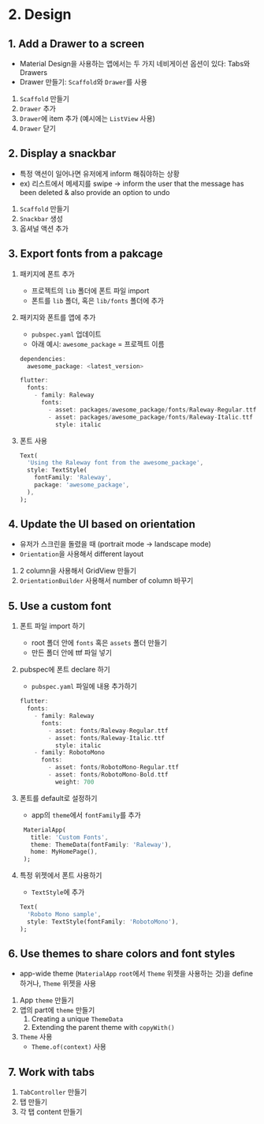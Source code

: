 # 2. Design

## 1. Add a Drawer to a screen

- Material Design을 사용하는 앱에서는 두 가지 네비게이션 옵션이 있다: Tabs와 Drawers
- Drawer 만들기: `Scaffold`와 `Drawer`를 사용

1. `Scaffold` 만들기
2. `Drawer` 추가
3. `Drawer`에 item 추가 (예시에는 `ListView` 사용)
4. `Drawer` 닫기

## 2. Display a snackbar

- 특정 액션이 일어나면 유저에게 inform 해줘야하는 상황
- ex) 리스트에서 메세지를 swipe -> inform the user that the message has been deleted & also provide an option to undo

1. `Scaffold` 만들기
2. `Snackbar` 생성
3. 옵셔널 액션 추가

## 3. Export fonts from a pakcage

1. 패키지에 폰트 추가

   - 프로젝트의 `lib` 폴더에 폰트 파일 import
   - 폰트를 `lib` 폴더, 혹은 `lib/fonts` 폴더에 추가

2. 패키지와 폰트를 앱에 추가

   - `pubspec.yaml` 업데이트
   - 아래 예시: `awesome_package` = 프로젝트 이름

   ```dart
   dependencies:
     awesome_package: <latest_version>
   ```

   ```dart
   flutter:
     fonts:
       - family: Raleway
         fonts:
           - asset: packages/awesome_package/fonts/Raleway-Regular.ttf
           - asset: packages/awesome_package/fonts/Raleway-Italic.ttf
             style: italic
   ```

3. 폰트 사용

   ```dart
   Text(
     'Using the Raleway font from the awesome_package',
     style: TextStyle(
       fontFamily: 'Raleway',
       package: 'awesome_package',
     ),
   );
   ```

## 4. Update the UI based on orientation

- 유저가 스크린을 돌렸을 때 (portrait mode -> landscape mode)
- `Orientation`을 사용해서 different layout

1. 2 column을 사용해서 GridView 만들기
2. `OrientationBuilder` 사용해서 number of column 바꾸기

## 5. Use a custom font

1. 폰트 파일 import 하기

   - root 폴더 안에 `fonts` 혹은 `assets` 폴더 만들기
   - 만든 폴더 안에 ttf 파일 넣기

2. pubspec에 폰트 declare 하기

   - `pubspec.yaml` 파일에 내용 추가하기

   ```dart
   flutter:
     fonts:
       - family: Raleway
         fonts:
           - asset: fonts/Raleway-Regular.ttf
           - asset: fonts/Raleway-Italic.ttf
             style: italic
       - family: RobotoMono
         fonts:
           - asset: fonts/RobotoMono-Regular.ttf
           - asset: fonts/RobotoMono-Bold.ttf
             weight: 700
   ```

3. 폰트를 default로 설정하기

   - app의 `theme`에서 `fontFamily`를 추가

   ```dart
    MaterialApp(
      title: 'Custom Fonts',
      theme: ThemeData(fontFamily: 'Raleway'),
      home: MyHomePage(),
    );
   ```

4. 특정 위젯에서 폰트 사용하기

   - `TextStyle`에 추가

   ```dart
   Text(
     'Roboto Mono sample',
     style: TextStyle(fontFamily: 'RobotoMono'),
   );
   ```

## 6. Use themes to share colors and font styles

- app-wide theme (`MaterialApp` `root`에서 `Theme` 위젯을 사용하는 것)을 define 하거나, `Theme` 위젯을 사용

1. App `theme` 만들기
2. 앱의 part에 `theme` 만들기
   1. Creating a unique `ThemeData`
   2. Extending the parent theme with `copyWith()`
3. `Theme` 사용
   - `Theme.of(context)` 사용

## 7. Work with tabs

1. `TabController` 만들기
2. 탭 만들기
3. 각 탭 content 만들기
